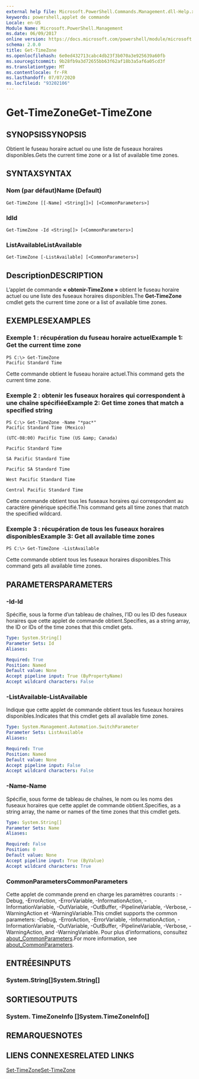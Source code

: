 ```yaml
---
external help file: Microsoft.PowerShell.Commands.Management.dll-Help.xml
keywords: powershell,applet de commande
Locale: en-US
Module Name: Microsoft.PowerShell.Management
ms.date: 06/09/2017
online version: https://docs.microsoft.com/powershell/module/microsoft.powershell.management/get-timezone?view=powershell-7.1&WT.mc_id=ps-gethelp
schema: 2.0.0
title: Get-TimeZone
ms.openlocfilehash: 6e0ed432713cabc4db23f3b070a3e925639a60fb
ms.sourcegitcommit: 9b28fb9a3d72655bb63f62af18b3a5af6a05cd3f
ms.translationtype: MT
ms.contentlocale: fr-FR
ms.lasthandoff: 07/07/2020
ms.locfileid: "93202106"
---
```

# <span data-ttu-id="34585-103">Get-TimeZone</span><span class="sxs-lookup"><span data-stu-id="34585-103">Get-TimeZone</span></span>

## <span data-ttu-id="34585-104">SYNOPSIS</span><span class="sxs-lookup"><span data-stu-id="34585-104">SYNOPSIS</span></span>
<span data-ttu-id="34585-105">Obtient le fuseau horaire actuel ou une liste de fuseaux horaires disponibles.</span><span class="sxs-lookup"><span data-stu-id="34585-105">Gets the current time zone or a list of available time zones.</span></span>

## <span data-ttu-id="34585-106">SYNTAX</span><span class="sxs-lookup"><span data-stu-id="34585-106">SYNTAX</span></span>

### <span data-ttu-id="34585-107">Nom (par défaut)</span><span class="sxs-lookup"><span data-stu-id="34585-107">Name (Default)</span></span>

```
Get-TimeZone [[-Name] <String[]>] [<CommonParameters>]
```

### <span data-ttu-id="34585-108">Id</span><span class="sxs-lookup"><span data-stu-id="34585-108">Id</span></span>

```
Get-TimeZone -Id <String[]> [<CommonParameters>]
```

### <span data-ttu-id="34585-109">ListAvailable</span><span class="sxs-lookup"><span data-stu-id="34585-109">ListAvailable</span></span>

```
Get-TimeZone [-ListAvailable] [<CommonParameters>]
```

## <span data-ttu-id="34585-110">Description</span><span class="sxs-lookup"><span data-stu-id="34585-110">DESCRIPTION</span></span>

<span data-ttu-id="34585-111">L’applet de commande **« obtenir-TimeZone »** obtient le fuseau horaire actuel ou une liste des fuseaux horaires disponibles.</span><span class="sxs-lookup"><span data-stu-id="34585-111">The **Get-TimeZone** cmdlet gets the current time zone or a list of available time zones.</span></span>

## <span data-ttu-id="34585-112">EXEMPLES</span><span class="sxs-lookup"><span data-stu-id="34585-112">EXAMPLES</span></span>

### <span data-ttu-id="34585-113">Exemple 1 : récupération du fuseau horaire actuel</span><span class="sxs-lookup"><span data-stu-id="34585-113">Example 1: Get the current time zone</span></span>

```
PS C:\> Get-TimeZone
Pacific Standard Time
```

<span data-ttu-id="34585-114">Cette commande obtient le fuseau horaire actuel.</span><span class="sxs-lookup"><span data-stu-id="34585-114">This command gets the current time zone.</span></span>

### <span data-ttu-id="34585-115">Exemple 2 : obtenir les fuseaux horaires qui correspondent à une chaîne spécifiée</span><span class="sxs-lookup"><span data-stu-id="34585-115">Example 2: Get time zones that match a specified string</span></span>

```
PS C:\> Get-TimeZone -Name "*pac*"
Pacific Standard Time (Mexico)

(UTC-08:00) Pacific Time (US &amp; Canada)

Pacific Standard Time

SA Pacific Standard Time

Pacific SA Standard Time

West Pacific Standard Time

Central Pacific Standard Time
```

<span data-ttu-id="34585-116">Cette commande obtient tous les fuseaux horaires qui correspondent au caractère générique spécifié.</span><span class="sxs-lookup"><span data-stu-id="34585-116">This command gets all time zones that match the specified wildcard.</span></span>

### <span data-ttu-id="34585-117">Exemple 3 : récupération de tous les fuseaux horaires disponibles</span><span class="sxs-lookup"><span data-stu-id="34585-117">Example 3: Get all available time zones</span></span>

```
PS C:\> Get-TimeZone -ListAvailable
```

<span data-ttu-id="34585-118">Cette commande obtient tous les fuseaux horaires disponibles.</span><span class="sxs-lookup"><span data-stu-id="34585-118">This command gets all available time zones.</span></span>

## <span data-ttu-id="34585-119">PARAMETERS</span><span class="sxs-lookup"><span data-stu-id="34585-119">PARAMETERS</span></span>

### <span data-ttu-id="34585-120">-Id</span><span class="sxs-lookup"><span data-stu-id="34585-120">-Id</span></span>

<span data-ttu-id="34585-121">Spécifie, sous la forme d’un tableau de chaînes, l’ID ou les ID des fuseaux horaires que cette applet de commande obtient.</span><span class="sxs-lookup"><span data-stu-id="34585-121">Specifies, as a string array, the ID or IDs of the time zones that this cmdlet gets.</span></span>

```yaml
Type: System.String[]
Parameter Sets: Id
Aliases:

Required: True
Position: Named
Default value: None
Accept pipeline input: True (ByPropertyName)
Accept wildcard characters: False
```

### <span data-ttu-id="34585-122">-ListAvailable</span><span class="sxs-lookup"><span data-stu-id="34585-122">-ListAvailable</span></span>

<span data-ttu-id="34585-123">Indique que cette applet de commande obtient tous les fuseaux horaires disponibles.</span><span class="sxs-lookup"><span data-stu-id="34585-123">Indicates that this cmdlet gets all available time zones.</span></span>

```yaml
Type: System.Management.Automation.SwitchParameter
Parameter Sets: ListAvailable
Aliases:

Required: True
Position: Named
Default value: None
Accept pipeline input: False
Accept wildcard characters: False
```

### <span data-ttu-id="34585-124">-Name</span><span class="sxs-lookup"><span data-stu-id="34585-124">-Name</span></span>

<span data-ttu-id="34585-125">Spécifie, sous forme de tableau de chaînes, le nom ou les noms des fuseaux horaires que cette applet de commande obtient.</span><span class="sxs-lookup"><span data-stu-id="34585-125">Specifies, as a string array, the name or names of the time zones that this cmdlet gets.</span></span>

```yaml
Type: System.String[]
Parameter Sets: Name
Aliases:

Required: False
Position: 0
Default value: None
Accept pipeline input: True (ByValue)
Accept wildcard characters: True
```

### <span data-ttu-id="34585-126">CommonParameters</span><span class="sxs-lookup"><span data-stu-id="34585-126">CommonParameters</span></span>

<span data-ttu-id="34585-127">Cette applet de commande prend en charge les paramètres courants : -Debug, -ErrorAction, -ErrorVariable, -InformationAction, -InformationVariable, -OutVariable, -OutBuffer, -PipelineVariable, -Verbose, -WarningAction et -WarningVariable.</span><span class="sxs-lookup"><span data-stu-id="34585-127">This cmdlet supports the common parameters: -Debug, -ErrorAction, -ErrorVariable, -InformationAction, -InformationVariable, -OutVariable, -OutBuffer, -PipelineVariable, -Verbose, -WarningAction, and -WarningVariable.</span></span> <span data-ttu-id="34585-128">Pour plus d’informations, consultez [about_CommonParameters](https://go.microsoft.com/fwlink/?LinkID=113216).</span><span class="sxs-lookup"><span data-stu-id="34585-128">For more information, see [about_CommonParameters](https://go.microsoft.com/fwlink/?LinkID=113216).</span></span>

## <span data-ttu-id="34585-129">ENTRÉES</span><span class="sxs-lookup"><span data-stu-id="34585-129">INPUTS</span></span>

### <span data-ttu-id="34585-130">System.String[]</span><span class="sxs-lookup"><span data-stu-id="34585-130">System.String[]</span></span>

## <span data-ttu-id="34585-131">SORTIES</span><span class="sxs-lookup"><span data-stu-id="34585-131">OUTPUTS</span></span>

### <span data-ttu-id="34585-132">System. TimeZoneInfo []</span><span class="sxs-lookup"><span data-stu-id="34585-132">System.TimeZoneInfo[]</span></span>

## <span data-ttu-id="34585-133">REMARQUES</span><span class="sxs-lookup"><span data-stu-id="34585-133">NOTES</span></span>

## <span data-ttu-id="34585-134">LIENS CONNEXES</span><span class="sxs-lookup"><span data-stu-id="34585-134">RELATED LINKS</span></span>

[<span data-ttu-id="34585-135">Set-TimeZone</span><span class="sxs-lookup"><span data-stu-id="34585-135">Set-TimeZone</span></span>](Set-TimeZone.md)

